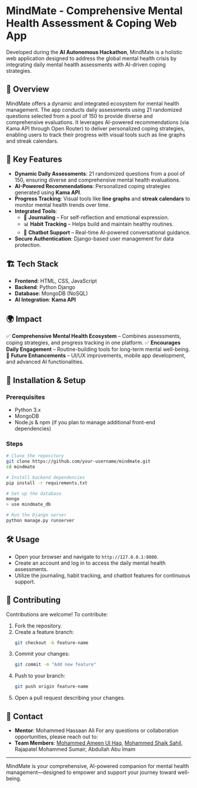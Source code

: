 # MindMate - Comprehensive Mental Health Assessment & Coping Web App

Developed during the **AI Autonomous Hackathon**, MindMate is a holistic web application designed to address the global mental health crisis by integrating daily mental health assessments with AI-driven coping strategies.


## 🚀 Overview
MindMate offers a dynamic and integrated ecosystem for mental health management. The app conducts daily assessments using 21 randomized questions selected from a pool of 150 to provide diverse and comprehensive evaluations. It leverages AI-powered recommendations (via Kama API through Open Router) to deliver personalized coping strategies, enabling users to track their progress with visual tools such as line graphs and streak calendars.

## 📌 Key Features
- **Dynamic Daily Assessments**: 21 randomized questions from a pool of 150, ensuring diverse and comprehensive mental health evaluations.
- **AI-Powered Recommendations**: Personalized coping strategies generated using **Kama API**.
- **Progress Tracking**: Visual tools like **line graphs** and **streak calendars** to monitor mental health trends over time.
- **Integrated Tools**:
  - 📖 **Journaling** – For self-reflection and emotional expression.
  - 📊 **Habit Tracking** – Helps build and maintain healthy routines.
  - 💬 **Chatbot Support** – Real-time AI-powered conversational guidance.
- **Secure Authentication**: Django-based user management for data protection.

## 🏗️ Tech Stack
- **Frontend**: HTML, CSS, JavaScript
- **Backend**: Python Django
- **Database**: MongoDB (NoSQL)
- **AI Integration**: **Kama API**

## 🌍 Impact
✅ **Comprehensive Mental Health Ecosystem** – Combines assessments, coping strategies, and progress tracking in one platform.
✅ **Encourages Daily Engagement** – Routine-building tools for long-term mental well-being.
🚀 **Future Enhancements** – UI/UX improvements, mobile app development, and advanced AI functionalities.

## 📜 Installation & Setup
### Prerequisites
- Python 3.x
- MongoDB
- Node.js & npm (if you plan to manage additional front-end dependencies)

### Steps
```bash
# Clone the repository
git clone https://github.com/your-username/mindmate.git
cd mindmate

# Install backend dependencies
pip install -r requirements.txt

# Set up the database
mongo
> use mindmate_db

# Run the Django server
python manage.py runserver
```

## 🛠️ Usage
- Open your browser and navigate to `http://127.0.0.1:8000`.
- Create an account and log in to access the daily mental health assessments.
- Utilize the journaling, habit tracking, and chatbot features for continuous support.

## 🤝 Contributing
Contributions are welcome! To contribute:
1. Fork the repository.
2. Create a feature branch:
    ```bash
    git checkout -b feature-name
    ```
3. Commit your changes:
    ```bash
    git commit -m "Add new feature"
    ```
4. Push to your branch:
    ```bash
    git push origin feature-name
    ```
5. Open a pull request describing your changes.


## 💌 Contact
- **Mentor**: Mohammed Hassaan Ali
For any questions or collaboration opportunities, please reach out to:
- **Team Members**: [Mohammed Ameen Ul Haq](https://www.linkedin.com/in/mohammed-ameen-ul-haq-a37b0b234/), [Mohammed Shaik Sahil](https://www.linkedin.com/in/mdshaiksahil/), Rajapatel Mohammed Sumair, Abdullah Abu Imam

---

MindMate is your comprehensive, AI-powered companion for mental health management—designed to empower and support your journey toward well-being.
